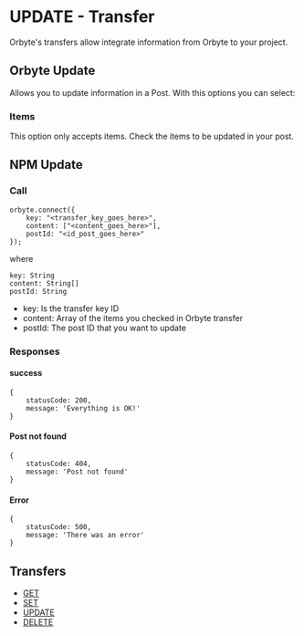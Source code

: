 # UPDATE - Transfer
Orbyte's transfers allow integrate information from Orbyte to your project.

## Orbyte Update
Allows you to update information in a Post. With this options you can select:

### Items 
This option only accepts items. Check the items to be updated in your post.

## NPM Update

### Call
    orbyte.connect({
        key: "<transfer_key_goes_here>",
        content: ["<content_goes_here>"],
        postId: "<id_post_goes_here>"
    });

where

    key: String
    content: String[]
    postId: String

- key: Is the transfer key ID
- content: Array of the items you checked in Orbyte transfer
- postId: The post ID that you want to update

### Responses
#### success
    {
        statusCode: 200,
        message: 'Everything is OK!'
    }

#### Post not found
    {
        statusCode: 404,
        message: 'Post not found'
    }
#### Error
    {
        statusCode: 500,
        message: 'There was an error'
    }
## Transfers
- <a href="./get.md">GET</a>
- <a href="./set.md">SET</a>
- <a href="./update.md">UPDATE</a>
- <a href="./delete.md">DELETE</a>